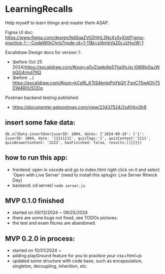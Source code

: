 # LearningRecalls
Help myself to learn things and master them ASAP.


Figma UI doc: https://www.figma.com/design/NdSqaZV0ZHHL3NxXy5vjDd/Figma-practice-1---CodeWithChris?node-id=1-11&t=zIAmkVa20cJzHvcW-1


Excalidraw Design docs for version 1: 
- (before Oct 25 2024)https://excalidraw.com/#json=a5yZjqekdjg57tjaXhJsr,l0l89lp5aJWbQG4rmd7ttQ
- (before ...) https://excalidraw.com/#json=kCgRI_KTtSAkntpPoYbQY,FsnC75wAOh75DW4R0U5ODg


Postman backend testing published: 
- https://documenter.getpostman.com/view/23437524/2sAY4vi3h9 


## insert some fake data: 
```mongodb
db.allData.insertOne({userID: 1004, dates: {'2024-09-19': {'1': {userID: 1004, date: '11111111', quizTags:'1', quizContent:'1111', quizAnswerContent: '2222', hasFinished: false, results:[]}}}})

```

## how to run this app: 
- frontend: open in vscode and go to index.html right click on it and select 'Open with Live Server' (need to install this oplugin: Live Server Ritwick Dey)
- backend: cd server/ `node server.js`

## MVP 0.1.0 finished 
- started on 09/13/2024 ~ 09/25/2024
- there are some bugs not fixed, see TODOs pictures.
- the test and exam fitures are abandoned.

## MVP 0.2.0 in process: 
- started on 10/01/2024 ~ 
- adding playGround feature for you to practice your css+html+js
- updated some structure with code base, such as encapsulation, singleton, decoupling, inherition, etc. 


